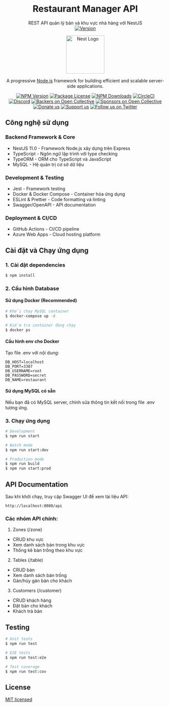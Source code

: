 <p align="center">
  <h1 align="center">Restaurant Manager API</h1>
  <p align="center">
    REST API quản lý bàn và khu vực nhà hàng với NestJS
    <br/>
    <a href="https://github.com/tuan2linh/mobile-app-restaurant-be/releases">
      <img src="https://img.shields.io/github/package-json/v/tuan2linh/mobile-app-restaurant-be" alt="Version">
    </a>
  </p>
</p>

<p align="center">
  <a href="http://nestjs.com/" target="blank"><img src="https://nestjs.com/img/logo-small.svg" width="120" alt="Nest Logo" /></a>
</p>

[circleci-image]: https://img.shields.io/circleci/build/github/nestjs/nest/master?token=abc123def456
[circleci-url]: https://circleci.com/gh/nestjs/nest

<p align="center">A progressive <a href="http://nodejs.org" target="_blank">Node.js</a> framework for building efficient and scalable server-side applications.</p>
<p align="center">
<a href="https://www.npmjs.com/~nestjscore" target="_blank"><img src="https://img.shields.io/npm/v/@nestjs/core.svg" alt="NPM Version" /></a>
<a href="https://www.npmjs.com/~nestjscore" target="_blank"><img src="https://img.shields.io/npm/l/@nestjs/core.svg" alt="Package License" /></a>
<a href="https://www.npmjs.com/~nestjscore" target="_blank"><img src="https://img.shields.io/npm/dm/@nestjs/common.svg" alt="NPM Downloads" /></a>
<a href="https://circleci.com/gh/nestjs/nest" target="_blank"><img src="https://img.shields.io/circleci/build/github/nestjs/nest/master" alt="CircleCI" /></a>
<a href="https://discord.gg/G7Qnnhy" target="_blank"><img src="https://img.shields.io/badge/discord-online-brightgreen.svg" alt="Discord"/></a>
<a href="https://opencollective.com/nest#backer" target="_blank"><img src="https://opencollective.com/nest/backers/badge.svg" alt="Backers on Open Collective" /></a>
<a href="https://opencollective.com/nest#sponsor" target="_blank"><img src="https://opencollective.com/nest/sponsors/badge.svg" alt="Sponsors on Open Collective" /></a>
<a href="https://paypal.me/kamilmysliwiec" target="_blank"><img src="https://img.shields.io/badge/Donate-PayPal-ff3f59.svg" alt="Donate us"/></a>
<a href="https://opencollective.com/nest#sponsor"  target="_blank"><img src="https://img.shields.io/badge/Support%20us-Open%20Collective-41B883.svg" alt="Support us"></a>
<a href="https://twitter.com/nestframework" target="_blank"><img src="https://img.shields.io/twitter/follow/nestframework.svg?style=social&label=Follow" alt="Follow us on Twitter"></a>
</p>

## Công nghệ sử dụng

### Backend Framework & Core
- NestJS 11.0 - Framework Node.js xây dựng trên Express
- TypeScript - Ngôn ngữ lập trình với type checking
- TypeORM - ORM cho TypeScript và JavaScript
- MySQL - Hệ quản trị cơ sở dữ liệu

### Development & Testing
- Jest - Framework testing
- Docker & Docker Compose - Container hóa ứng dụng
- ESLint & Prettier - Code formatting và linting
- Swagger/OpenAPI - API documentation

### Deployment & CI/CD  
- GitHub Actions - CI/CD pipeline
- Azure Web Apps - Cloud hosting platform

## Cài đặt và Chạy ứng dụng

### 1. Cài đặt dependencies
```bash
$ npm install
```

### 2. Cấu hình Database

#### Sử dụng Docker (Recommended)
```bash
# Khởi chạy MySQL container
$ docker-compose up -d

# Kiểm tra container đang chạy
$ docker ps
```

#### Cấu hình env cho Docker
Tạo file .env với nội dung:
```env
DB_HOST=localhost
DB_PORT=3307
DB_USERNAME=root  
DB_PASSWORD=secret
DB_NAME=restaurant
```

#### Sử dụng MySQL có sẵn
Nếu bạn đã có MySQL server, chỉnh sửa thông tin kết nối trong file .env tương ứng.

### 3. Chạy ứng dụng

```bash
# Development
$ npm run start

# Watch mode
$ npm run start:dev

# Production mode
$ npm run build
$ npm run start:prod
```

## API Documentation

Sau khi khởi chạy, truy cập Swagger UI để xem tài liệu API:
```
http://localhost:8080/api
```

### Các nhóm API chính:

1. Zones (/zone)
- CRUD khu vực
- Xem danh sách bàn trong khu vực
- Thống kê bàn trống theo khu vực

2. Tables (/table)  
- CRUD bàn
- Xem danh sách bàn trống
- Gán/hủy gán bàn cho khách

3. Customers (/customer)
- CRUD khách hàng
- Đặt bàn cho khách
- Khách trả bàn

## Testing

```bash
# Unit tests
$ npm run test

# E2E tests 
$ npm run test:e2e

# Test coverage
$ npm run test:cov
```

## License

[MIT licensed](LICENSE)
